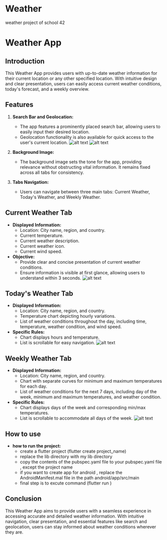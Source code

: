 # Weather
weather project of school 42
# Weather App

## Introduction
This Weather App provides users with up-to-date weather information for their current location or any other specified location. With intuitive design and clear presentation, users can easily access current weather conditions, today's forecast, and a weekly overview.

## Features
1. **Search Bar and Geolocation:**
   - The app features a prominently placed search bar, allowing users to easily input their desired location.
   - Geolocation functionality is also available for quick access to the user's current location.
![alt text](https://github.com/abduvahab/Weather/blob/main/Images/searchbar.png?raw=true)
![alt text](https://github.com/abduvahab/Weather/blob/main/Images/exceptions.png?raw=true)
2. **Background Image:**
   - The background image sets the tone for the app, providing relevance without obstructing vital information. It remains fixed across all tabs for consistency.

3. **Tabs Navigation:**
   - Users can navigate between three main tabs: Current Weather, Today's Weather, and Weekly Weather.

## Current Weather Tab 
- **Displayed Information:**
  - Location: City name, region, and country.
  - Current temperature.
  - Current weather description.
  - Current weather icon.
  - Current wind speed.
- **Objective:**
  - Provide clear and concise presentation of current weather conditions.
  - Ensure information is visible at first glance, allowing users to understand within 3 seconds.
![alt text](https://github.com/abduvahab/Weather/blob/main/Images/current.png?raw=true)
## Today's Weather Tab 
- **Displayed Information:**
  - Location: City name, region, and country.
  - Temperature chart depicting hourly variations.
  - List of weather conditions throughout the day, including time, temperature, weather condition, and wind speed.
- **Specific Rules:**
  - Chart displays hours and temperature.
  - List is scrollable for easy navigation.
![alt text](https://github.com/abduvahab/Weather/blob/main/Images/current.png?raw=true)
## Weekly Weather Tab 
- **Displayed Information:**
  - Location: City name, region, and country.
  - Chart with separate curves for minimum and maximum temperatures for each day.
  - List of weather conditions for the next 7 days, including day of the week, minimum and maximum temperatures, and weather condition.
- **Specific Rules:**
  - Chart displays days of the week and corresponding min/max temperatures.
  - List is scrollable to accommodate all days of the week.
![alt text](https://github.com/abduvahab/Weather/blob/main/Images/week.png?raw=true)

## How to use
- **how to run the project:**
   - create a flutter project (flutter create project_name)
   - replace the lib directory with my lib directory
   - copy the contents of the pubspec.yaml file to your pubspec.yaml file , except the project name 
   - if you want to create app for android , replace the AndroidManifest.mal file in the path android/app/src/main
   - final step is to excute command (flutter run )
## Conclusion
This Weather App aims to provide users with a seamless experience in accessing accurate and detailed weather information. With intuitive navigation, clear presentation, and essential features like search and geolocation, users can stay informed about weather conditions wherever they are.
